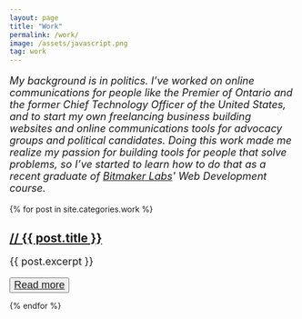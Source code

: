 ```yaml
---
layout: page
title: "Work"
permalink: /work/
image: /assets/javascript.png
tag: work
---
```


   <p style="font-size: 18px;"><em>My background is in politics. I’ve worked on online communications for people like the Premier of Ontario and the former Chief Technology Officer of the United States, and to start my own freelancing business building websites and online communications tools for advocacy groups and political candidates. Doing this work made me realize my passion for building tools for people that solve problems, so I’ve started to learn how to do that as a recent graduate of <a href="https://bitmakerlabs.com" target="_blank">Bitmaker Labs</a>' Web Development course.</em> </p>
  

{% for post in site.categories.work %}

<h2 class="page-list-item"><a class="post-link" href="{{ post.url | prepend: site.baseurl }}">// {{ post.title }}</a></h2>
<p style="font-size: 18px;"> {{ post.excerpt }} </p>
<button><a style="font-size: 18px;" class="post-link" href="{{ post.url | prepend: site.baseurl }}">Read more</a></button>

{% endfor %}